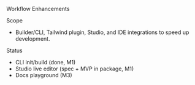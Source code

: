Workflow Enhancements

Scope
- Builder/CLI, Tailwind plugin, Studio, and IDE integrations to speed up development.

Status
- CLI init/build (done, M1)
- Studio live editor (spec + MVP in package, M1)
- Docs playground (M3)

